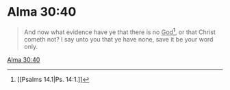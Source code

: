 # Alma 30:40

> And now what evidence have ye that there is no <u>God</u>[^a], or that Christ cometh not? I say unto you that ye have none, save it be your word only.

[Alma 30:40](https://www.churchofjesuschrist.org/study/scriptures/bofm/alma/30?lang=eng&id=p40#p40)


[^a]: [[Psalms 14.1|Ps. 14:1.]]
